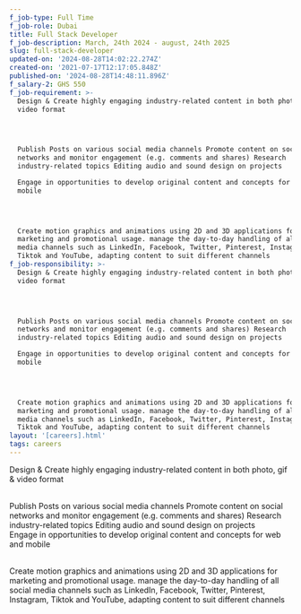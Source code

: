 ```yaml
---
f_job-type: Full Time
f_job-role: Dubai
title: Full Stack Developer
f_job-description: March, 24th 2024 - august, 24th 2025
slug: full-stack-developer
updated-on: '2024-08-28T14:02:22.274Z'
created-on: '2021-07-17T12:17:05.848Z'
published-on: '2024-08-28T14:48:11.896Z'
f_salary-2: GHS 550
f_job-requirement: >-
  Design & Create highly engaging industry-related content in both photo, gif &
  video format  

  ‍


  Publish Posts on various social media channels Promote content on social
  networks and monitor engagement (e.g. comments and shares) Research
  industry-related topics Editing audio and sound design on projects  

  Engage in opportunities to develop original content and concepts for web and
  mobile  

  ‍


  Create motion graphics and animations using 2D and 3D applications for
  marketing and promotional usage. manage the day-to-day handling of all social
  media channels such as LinkedIn, Facebook, Twitter, Pinterest, Instagram,
  Tiktok and YouTube, adapting content to suit different channels
f_job-responsibility: >-
  Design & Create highly engaging industry-related content in both photo, gif &
  video format  

  ‍


  Publish Posts on various social media channels Promote content on social
  networks and monitor engagement (e.g. comments and shares) Research
  industry-related topics Editing audio and sound design on projects  

  Engage in opportunities to develop original content and concepts for web and
  mobile  

  ‍


  Create motion graphics and animations using 2D and 3D applications for
  marketing and promotional usage. manage the day-to-day handling of all social
  media channels such as LinkedIn, Facebook, Twitter, Pinterest, Instagram,
  Tiktok and YouTube, adapting content to suit different channels
layout: '[careers].html'
tags: careers
---
```


Design & Create highly engaging industry-related content in both photo, gif & video format  
‍

Publish Posts on various social media channels Promote content on social networks and monitor engagement (e.g. comments and shares) Research industry-related topics Editing audio and sound design on projects  
Engage in opportunities to develop original content and concepts for web and mobile  
‍

Create motion graphics and animations using 2D and 3D applications for marketing and promotional usage. manage the day-to-day handling of all social media channels such as LinkedIn, Facebook, Twitter, Pinterest, Instagram, Tiktok and YouTube, adapting content to suit different channels
